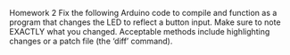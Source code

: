 Homework 2
Fix the following Arduino code to compile and function as a program that changes the LED to reflect a button input. 
Make sure to note EXACTLY what you changed. 
Acceptable methods include highlighting changes or a patch file (the ‘diff’ command).
